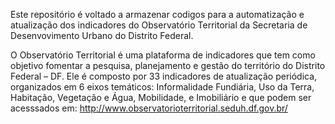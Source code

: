 Este repositório é voltado a armazenar codigos para a automatização e atualização dos indicadores do Observatório Territorial da Secretaria de Desenvovimento Urbano do Distrito Federal.

O Observatório Territorial é uma plataforma de indicadores que tem como objetivo fomentar a pesquisa, planejamento e gestão do território do Distrito Federal – DF. Ele é composto por 33 indicadores de atualização periódica, organizados em 6 eixos temáticos: Informalidade Fundiária, Uso da Terra, Habitação, Vegetação e Água, Mobilidade, e Imobiliário e que podem ser acesssados em: http://www.observatorioterritorial.seduh.df.gov.br/
